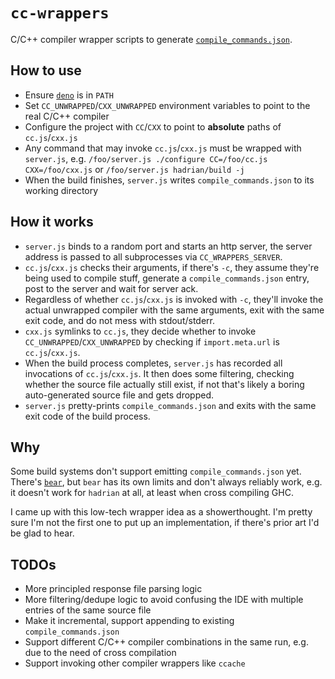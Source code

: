 # `cc-wrappers`

C/C++ compiler wrapper scripts to generate
[`compile_commands.json`](https://clang.llvm.org/docs/JSONCompilationDatabase.html).

## How to use

- Ensure
  [`deno`](https://deno.land/manual/getting_started/installation) is
  in `PATH`
- Set `CC_UNWRAPPED`/`CXX_UNWRAPPED` environment variables to point to
  the real C/C++ compiler
- Configure the project with `CC`/`CXX` to point to **absolute** paths
  of `cc.js`/`cxx.js`
- Any command that may invoke `cc.js`/`cxx.js` must be wrapped with
  `server.js`, e.g. `/foo/server.js ./configure CC=/foo/cc.js
  CXX=/foo/cxx.js` or `/foo/server.js hadrian/build -j`
- When the build finishes, `server.js` writes `compile_commands.json`
  to its working directory

## How it works

- `server.js` binds to a random port and starts an http server, the
  server address is passed to all subprocesses via
  `CC_WRAPPERS_SERVER`.
- `cc.js`/`cxx.js` checks their arguments, if there's `-c`, they
  assume they're being used to compile stuff, generate a
  `compile_commands.json` entry, post to the server and wait for
  server ack.
- Regardless of whether `cc.js`/`cxx.js` is invoked with `-c`, they'll
  invoke the actual unwrapped compiler with the same arguments, exit
  with the same exit code, and do not mess with stdout/stderr.
- `cxx.js` symlinks to `cc.js`, they decide whether to invoke
  `CC_UNWRAPPED`/`CXX_UNWRAPPED` by checking if `import.meta.url` is
  `cc.js`/`cxx.js`.
- When the build process completes, `server.js` has recorded all
  invocations of `cc.js`/`cxx.js`. It then does some filtering,
  checking whether the source file actually still exist, if not that's
  likely a boring auto-generated source file and gets dropped.
- `server.js` pretty-prints `compile_commands.json` and exits with the
  same exit code of the build process.

## Why

Some build systems don't support emitting `compile_commands.json` yet.
There's [`bear`](https://github.com/rizsotto/Bear), but `bear` has its
own limits and don't always reliably work, e.g. it doesn't work for
`hadrian` at all, at least when cross compiling GHC.

I came up with this low-tech wrapper idea as a showerthought. I'm
pretty sure I'm not the first one to put up an implementation, if
there's prior art I'd be glad to hear.

## TODOs

- More principled response file parsing logic
- More filtering/dedupe logic to avoid confusing the IDE with multiple
  entries of the same source file
- Make it incremental, support appending to existing
  `compile_commands.json`
- Support different C/C++ compiler combinations in the same run, e.g.
  due to the need of cross compilation
- Support invoking other compiler wrappers like `ccache`
